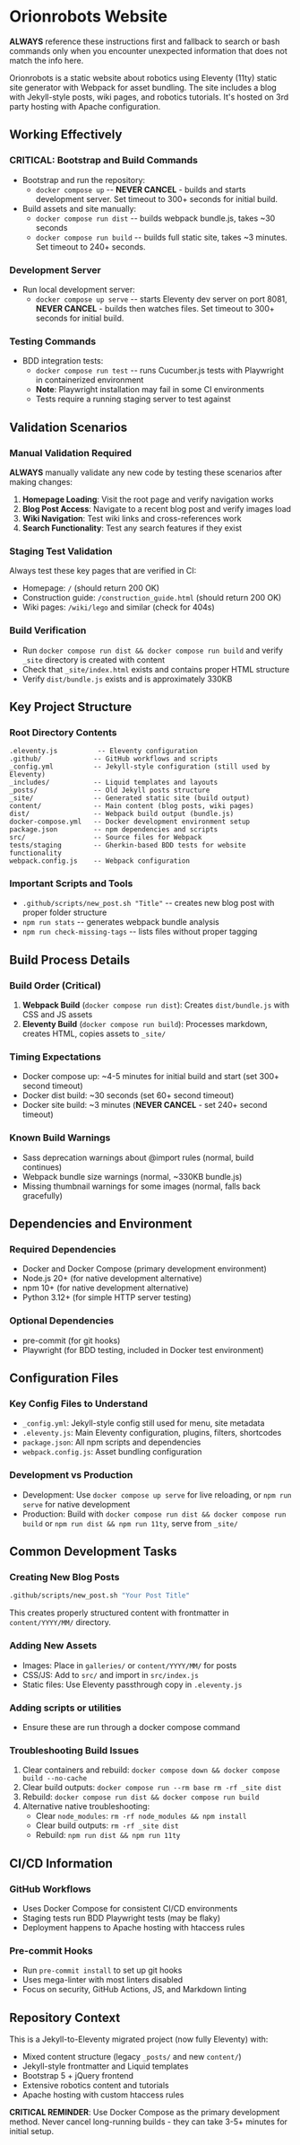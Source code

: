 # Orionrobots Website

**ALWAYS** reference these instructions first and fallback to search or bash commands only when you encounter unexpected information that does not match the info here.

Orionrobots is a static website about robotics using Eleventy (11ty) static site generator with Webpack for asset bundling. The site includes a blog with Jekyll-style posts, wiki pages, and robotics tutorials. It's hosted on 3rd party hosting with Apache configuration.

## Working Effectively

### CRITICAL: Bootstrap and Build Commands
- Bootstrap and run the repository:
  - `docker compose up` -- **NEVER CANCEL** - builds and starts development server. Set timeout to 300+ seconds for initial build.
- Build assets and site manually:
  - `docker compose run dist` -- builds webpack bundle.js, takes ~30 seconds
  - `docker compose run build` -- builds full static site, takes ~3 minutes. Set timeout to 240+ seconds.

### Development Server
- Run local development server:
  - `docker compose up serve` -- starts Eleventy dev server on port 8081, **NEVER CANCEL** - builds then watches files. Set timeout to 300+ seconds for initial build.

### Testing Commands
- BDD integration tests:
  - `docker compose run test` -- runs Cucumber.js tests with Playwright in containerized environment
  - **Note**: Playwright installation may fail in some CI environments
  - Tests require a running staging server to test against

## Validation Scenarios

### Manual Validation Required
**ALWAYS** manually validate any new code by testing these scenarios after making changes:
1. **Homepage Loading**: Visit the root page and verify navigation works
2. **Blog Post Access**: Navigate to a recent blog post and verify images load
3. **Wiki Navigation**: Test wiki links and cross-references work
4. **Search Functionality**: Test any search features if they exist

### Staging Test Validation
Always test these key pages that are verified in CI:
- Homepage: `/` (should return 200 OK)
- Construction guide: `/construction_guide.html` (should return 200 OK)
- Wiki pages: `/wiki/lego` and similar (check for 404s)

### Build Verification
- Run `docker compose run dist && docker compose run build` and verify `_site` directory is created with content
- Check that `_site/index.html` exists and contains proper HTML structure
- Verify `dist/bundle.js` exists and is approximately 330KB

## Key Project Structure

### Root Directory Contents
```
.eleventy.js          -- Eleventy configuration
.github/             -- GitHub workflows and scripts
_config.yml          -- Jekyll-style configuration (still used by Eleventy)
_includes/           -- Liquid templates and layouts
_posts/              -- Old Jekyll posts structure
_site/               -- Generated static site (build output)
content/             -- Main content (blog posts, wiki pages)
dist/                -- Webpack build output (bundle.js)
docker-compose.yml   -- Docker development environment setup
package.json         -- npm dependencies and scripts
src/                 -- Source files for Webpack
tests/staging        -- Gherkin-based BDD tests for website functionality
webpack.config.js    -- Webpack configuration
```

### Important Scripts and Tools
- `.github/scripts/new_post.sh "Title"` -- creates new blog post with proper folder structure
- `npm run stats` -- generates webpack bundle analysis
- `npm run check-missing-tags` -- lists files without proper tagging

## Build Process Details

### Build Order (Critical)
1. **Webpack Build** (`docker compose run dist`): Creates `dist/bundle.js` with CSS and JS assets
2. **Eleventy Build** (`docker compose run build`): Processes markdown, creates HTML, copies assets to `_site/`

### Timing Expectations
- Docker compose up: ~4-5 minutes for initial build and start (set 300+ second timeout)
- Docker dist build: ~30 seconds (set 60+ second timeout)
- Docker site build: ~3 minutes (**NEVER CANCEL** - set 240+ second timeout)

### Known Build Warnings
- Sass deprecation warnings about @import rules (normal, build continues)
- Webpack bundle size warnings (normal, ~330KB bundle.js)
- Missing thumbnail warnings for some images (normal, falls back gracefully)

## Dependencies and Environment

### Required Dependencies
- Docker and Docker Compose (primary development environment)
- Node.js 20+ (for native development alternative)
- npm 10+ (for native development alternative)
- Python 3.12+ (for simple HTTP server testing)

### Optional Dependencies
- pre-commit (for git hooks)
- Playwright (for BDD testing, included in Docker test environment)

## Configuration Files

### Key Config Files to Understand
- `_config.yml`: Jekyll-style config still used for menu, site metadata
- `.eleventy.js`: Main Eleventy configuration, plugins, filters, shortcodes
- `package.json`: All npm scripts and dependencies
- `webpack.config.js`: Asset bundling configuration

### Development vs Production
- Development: Use `docker compose up serve` for live reloading, or `npm run serve` for native development
- Production: Build with `docker compose run dist && docker compose run build` or `npm run dist && npm run 11ty`, serve from `_site/`

## Common Development Tasks

### Creating New Blog Posts
```bash
.github/scripts/new_post.sh "Your Post Title"
```
This creates properly structured content with frontmatter in `content/YYYY/MM/` directory.

### Adding New Assets
- Images: Place in `galleries/` or `content/YYYY/MM/` for posts
- CSS/JS: Add to `src/` and import in `src/index.js`
- Static files: Use Eleventy passthrough copy in `.eleventy.js`

### Adding scripts or utilities
- Ensure these are run through a docker compose command

### Troubleshooting Build Issues
1. Clear containers and rebuild: `docker compose down && docker compose build --no-cache`
2. Clear build outputs: `docker compose run --rm base rm -rf _site dist`
3. Rebuild: `docker compose run dist && docker compose run build`
4. Alternative native troubleshooting:
   - Clear `node_modules`: `rm -rf node_modules && npm install`
   - Clear build outputs: `rm -rf _site dist`
   - Rebuild: `npm run dist && npm run 11ty`

## CI/CD Information

### GitHub Workflows
- Uses Docker Compose for consistent CI/CD environments
- Staging tests run BDD Playwright tests (may be flaky)
- Deployment happens to Apache hosting with htaccess rules

### Pre-commit Hooks
- Run `pre-commit install` to set up git hooks
- Uses mega-linter with most linters disabled
- Focus on security, GitHub Actions, JS, and Markdown linting

## Repository Context

This is a Jekyll-to-Eleventy migrated project (now fully Eleventy) with:
- Mixed content structure (legacy `_posts/` and new `content/`)
- Jekyll-style frontmatter and Liquid templates
- Bootstrap 5 + jQuery frontend
- Extensive robotics content and tutorials
- Apache hosting with custom htaccess rules

**CRITICAL REMINDER**: Use Docker Compose as the primary development method. Never cancel long-running builds - they can take 3-5+ minutes for initial setup.
